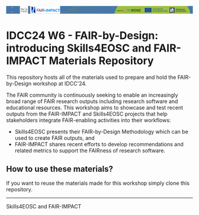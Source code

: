![](./resources/attachments/header.png)

# IDCC24 W6 - FAIR-by-Design: introducing Skills4EOSC and FAIR-IMPACT Materials Repository

This repository hosts all of the materials used to prepare and hold the FAIR-by-Design workshop at IDCC'24.

The FAIR community is continuously seeking to enable an increasingly broad range of FAIR research outputs including research software and educational resources. This workshop aims to showcase and test recent outputs from the FAIR-IMPACT and Skills4EOSC projects that help stakeholders integrate FAIR-enabling activities into their workflows:

- Skills4EOSC presents their FAIR-by-Design Methodology which can be used to create FAIR outputs, and 
- FAIR-IMPACT shares recent efforts to develop recommendations and related metrics to support the FAIRness of research software.

## How to use these materials?

If you want to reuse the materials made for this workshop simply clone this repository.

---

Skills4EOSC and FAIR-IMPACT

